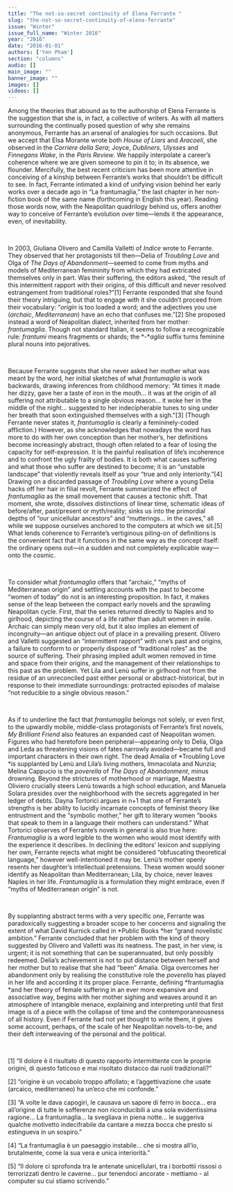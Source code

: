 ```yaml
---
title: "The not-so-secret continuity of Elena Ferrante "
slug: "the-not-so-secret-continuity-of-elena-ferrante"
issue: "Winter"
issue_full_name: "Winter 2016"
year: "2016"
date: "2016-01-01"
authors: ['Yen Pham']
section: "columns"
audio: []
main_image: ""
banner_image: ""
images: []
videos: []
---
```

Among the theories that abound as to the authorship of Elena Ferrante is the suggestion that she is, in fact, a collective of writers. As with all matters surrounding the continually posed question of why she remains anonymous, Ferrante has an arsenal of analogies for such occasions. But we accept that Elsa Morante wrote both *House of Liars* and *Aracoeli*, she observed in the *Corriere della Sera*; Joyce, *Dubliners*, *Ulysses* and *Finnegans Wake*, in the *Paris Review*. We happily interpolate a career’s coherence where we are given someone to pin it to; in its absence, we flounder. Mercifully, the best recent criticism has been more attentive in conceiving of a kinship between Ferrante’s works that shouldn’t be difficult to see. In fact, Ferrante intimated a kind of unifying vision behind her early works over a decade ago in “La frantumaglia,” the last chapter in her non-fiction book of the same name (forthcoming in English this year). Reading those words now, with the Neapolitan quadrilogy behind us, offers another way to conceive of Ferrante’s evolution over time—lends it the appearance, even, of inevitability.

  

 In 2003, Giuliana Olivero and Camilla Valletti of *Indice* wrote to Ferrante. They observed that her protagonists till then—Delia of *Troubling Love* and Olga of *The Days of Abandonment*—seemed to come from myths and models of Mediterranean femininity from which they had extricated themselves only in part. Was their suffering, the editors asked, “the result of this intermittent rapport with their origins, of this difficult and never resolved estrangement from traditional roles?”[1] Ferrante responded that she found their theory intriguing, but that to engage with it she couldn’t proceed from their vocabulary: “*origin* is too loaded a word; and the adjectives you use (*archaic*, *Mediterranean*) have an echo that confuses me.”[2] She proposed instead a word of Neapolitan dialect, inherited from her mother: *frantumaglia*. Though not standard Italian, it seems to follow a recognizable rule: *frantumi* means fragments or shards; the *-**aglia* suffix turns feminine plural nouns into pejoratives.

  

 Because Ferrante suggests that she never asked her mother what was meant by the word, her initial sketches of what *frantumaglia* is work backwards, drawing inferences from childhood memory: “At times it made her dizzy, gave her a taste of iron in the mouth… it was at the origin of all suffering not attributable to a single obvious reason… it woke her in the middle of the night… suggested to her indecipherable tunes to sing under her breath that soon extinguished themselves with a sigh."[3] (Though Ferrante never states it, *frantumaglia* is clearly a femininely-coded affliction.) However, as she acknowledges that nowadays the word has more to do with her own conception than her mother’s, her definitions become increasingly abstract, though often related to a fear of losing the capacity for self-expression. It is the painful realisation of life’s incoherence and to confront the ugly frailty of bodies. It is both what causes suffering and what those who suffer are destined to become; it is an “unstable landscape” that violently reveals itself as your “true and only interiority.”[4] Drawing on a discarded passage of *Troubling Love* where a young Delia hacks off her hair in filial revolt, Ferrante summarized the effect of *frantumaglia* as the small movement that causes a tectonic shift. That moment, she wrote, dissolves distinctions of linear time, schematic ideas of before/after, past/present or myth/reality; sinks us into the primordial depths of “our unicellular ancestors” and “mutterings… in the caves,” all while we suppose ourselves anchored to the computers at which we sit.[5] What lends coherence to Ferrante’s vertiginous piling-on of definitions is the convenient fact that it functions in the same way as the concept itself: the ordinary opens out—in a sudden and not completely explicable way—onto the cosmic.

  

 To consider what *frantumaglia* offers that “archaic,” “myths of Mediterranean origin” and settling accounts with the past to become “women of today” do not is an interesting proposition. In fact, it makes sense of the leap between the compact early novels and the sprawling Neapolitan cycle. First, that the series returned directly to Naples and to girlhood, depicting the course of a life rather than adult women in exile. Archaic can simply mean very old, but it also implies an element of incongruity—an antique object out of place in a prevailing present. Olivero and Valletti suggested an “intermittent rapport” with one’s past and origins, a failure to conform to or properly dispose of “traditional roles” as the source of suffering. Their phrasing implied adult women removed in time and space from their origins, and the management of their relationships to this past as the problem. Yet Lila and Lenù suffer in girlhood not from the residue of an unreconciled past either personal or abstract-historical, but in response to their immediate surroundings: protracted episodes of malaise “not reducible to a single obvious reason.”

  

 As if to underline the fact that *frantumaglia* belongs not solely, or even first, to the upwardly mobile, middle-class protagonists of Ferrante’s first novels, *My Brilliant Friend* also features an expanded cast of Neapolitan women. Figures who had heretofore been peripheral—appearing only to Delia, Olga and Leda as threatening visions of fates narrowly avoided—became full and important characters in their own right. The dead Amalia of *Troubling Love *is supplanted by Lenù and Lila’s living mothers, Immacolata and Nunzia; Melina Cappucio is the *poverella* of *The Days of Abandonment*, minus drowning. Beyond the strictures of motherhood or marriage, Maestra Oliviero crucially steers Lenù towards a high school education, and Manuela Solara presides over the neighborhood with the secrets aggregated in her ledger of debts. Dayna Tortorici argues in n+1 that one of Ferrante’s strengths is her ability to lucidly incarnate concepts of feminist theory like entrustment and the “symbolic mother,” her gift to literary women “books that speak to them in a language their mothers can understand.” What Tortorici observes of Ferrante’s novels in general is also true here: *Frantumaglia* is a word legible to the women who would most identify with the experience it describes. In declining the editors’ lexicon and supplying her own, Ferrante rejects what might be considered “obfuscating theoretical language,” however well-intentioned it may be. Lenù’s mother openly resents her daughter’s intellectual pretensions. These women would sooner identify as Neapolitan than Mediterranean; Lila, by choice, never leaves Naples in her life. *Frantumaglia* is a formulation they might embrace, even if “myths of Mediterranean origin” is not.

  

 By supplanting abstract terms with a very specific one, Ferrante was paradoxically suggesting a broader scope to her concerns and signaling the extent of what David Kurnick called in *Public Books *her “grand novelistic ambition.” Ferrante concluded that her problem with the kind of theory suggested by Olivero and Valletti was its neatness. The past, in her view, is urgent; it is not something that can be superannuated, but only possibly redeemed. Delia’s achievement is not to put distance between herself and her mother but to realise that she had “been” Amalia. Olga overcomes her abandonment only by realising the constitutive role the *poverella* has played in her life and according it its proper place. Ferrante, defining *frantumaglia *and her theory of female suffering in an ever more expansive and associative way, begins with her mother sighing and weaves around it an atmosphere of intangible menace, explaining and interpreting until that first image is of a piece with the collapse of time and the contemporaneousness of all history. Even if Ferrante had not yet thought to write them, it gives some account, perhaps, of the scale of her Neapolitan novels-to-be, and their deft interweaving of the personal and the political.

  

 [1] “Il dolore è il risultato di questo rapporto intermittente con le proprie origini, di questo faticoso e mai risoltato distacco dai ruoli tradizionali?”

 [2] “origine è un vocabolo troppo affollato; e l’aggettivazione che usate (arcaico, mediterraneo) ha un’eco che mi confonde.”

 [3] “A volte le dava capogiri, le causava un sapore di ferro in bocca... era all’origine di tutte le sofferenze non riconducibili a una sola evidentissima ragione… La frantumaglia… la svegliava in piena notte… le suggeriva qualche motivetto indecifrabile da cantare a mezza bocca che presto si estingueva in un sospiro.”

 [4] “La frantumaglia è un paesaggio instabile… che si mostra all’io, brutalmente, come la sua vera e unica interiorità.”

 [5] “Il dolore ci sprofonda tra le antenate unicellulari, tra i borbottii rissosi o terrorizzati dentro le caverne… pur tenendoci ancorate - mettiamo - al computer su cui stiamo scrivendo.”

  

  

  

  

  


